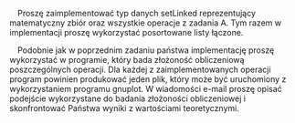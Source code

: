 &emsp;Proszę zaimplementować typ danych setLinked reprezentujący matematyczny zbiór oraz wszystkie operacje z zadania A. Tym razem w implementacji proszę wykorzystać posortowane listy łączone.

&emsp;Podobnie jak w poprzednim zadaniu państwa implementację proszę wykorzystać w programie, który bada złożoność obliczeniową poszczególnych operacji. Dla każdej z zaimplementowanych operacji program powinien produkować jeden plik, który może być uruchomiony z wykorzystaniem programu gnuplot. W wiadomości e-mail proszę opisać podejście wykorzystane do badania złożoności obliczeniowej i skonfrontować Państwa wyniki z wartościami teoretycznymi.
